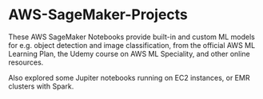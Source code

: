 # AWS-SageMaker-Projects
These AWS SageMaker Notebooks provide built-in and custom ML models for e.g. object detection and image classification, from the official AWS ML Learning Plan, the Udemy course on AWS ML Speciality, and other online resources. 

Also explored some Jupiter notebooks running on EC2 instances, or EMR clusters with Spark.
